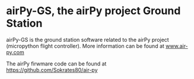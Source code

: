 # airPy-GS, the airPy project Ground Station

airPy-GS is the ground station software related to the airPy project (micropython flight controller).
More information can be found at www.air-py.com

The airPy firwmare code can be found at https://github.com/Sokrates80/air-py


